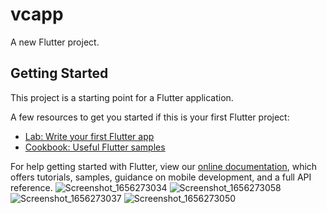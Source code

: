 # vcapp

A new Flutter project.

## Getting Started

This project is a starting point for a Flutter application.

A few resources to get you started if this is your first Flutter project:

- [Lab: Write your first Flutter app](https://flutter.dev/docs/get-started/codelab)
- [Cookbook: Useful Flutter samples](https://flutter.dev/docs/cookbook)

For help getting started with Flutter, view our
[online documentation](https://flutter.dev/docs), which offers tutorials,
samples, guidance on mobile development, and a full API reference.
![Screenshot_1656273034](https://user-images.githubusercontent.com/84002220/175831522-43e2888d-40f0-477f-8ede-6375b0d009db.png)
![Screenshot_1656273058](https://user-images.githubusercontent.com/84002220/175831532-e5b81561-2bfd-49fa-b144-497edecc159d.png)
![Screenshot_1656273037](https://user-images.githubusercontent.com/84002220/175831535-e4645463-8ae9-48e6-ae4d-c66f7511e78d.png)
![Screenshot_1656273050](https://user-images.githubusercontent.com/84002220/175831540-0ce3221d-09c8-4b25-857f-40568e5521de.png)
